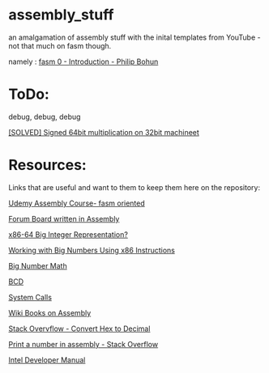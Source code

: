 # assembly_stuff
an amalgamation of assembly stuff with the inital templates from YouTube - not that much on fasm though.

namely : [fasm 0 - Introduction - Philip Bohun](https://www.youtube.com/watch?v=8f_NsKW8a9c&t=724s)

# ToDo:

 debug, debug, debug
 
[\[SOLVED\] Signed 64bit multiplication on 32bit machineet](https://forum.osdev.org/viewtopic.php?p=224704#p224704)


# Resources:

Links that are useful and want to them to keep them here on the repository:

[Udemy Assembly Course- fasm oriented](https://www.udemy.com/x86-asm-foundations/)

[Forum Board written in Assembly](https://board.asm32.info/)

[x86-64 Big Integer Representation?](https://stackoverflow.com/questions/11548070/x86-64-big-integer-representation)

[Working with Big Numbers Using x86 Instructions](http://x86asm.net/articles/working-with-big-numbers-using-x86-instructions/)

[Big Number Math](http://www.asmcommunity.net/forums/topic/?id=28725)

[BCD](http://www.ray.masmcode.com/BCDtut.html)

[System Calls](http://www.linux.it/~rubini/docs/ksys/)

[Wiki Books on Assembly](https://en.wikibooks.org/wiki/X86_Assembly/X86_Architecture#EFLAGS_Register)

[Stack Overvflow - Convert Hex to Decimal](https://stackoverflow.com/questions/7863094/how-can-i-convert-hex-to-decimal)

[Print a number in assembly - Stack Overflow](https://stackoverflow.com/questions/1922134/printing-out-a-number-in-assembly-language)

[Intel Developer Manual ](https://software.intel.com/en-us/articles/intel-sdm)



